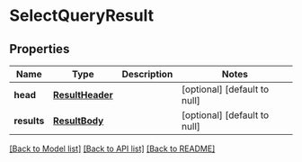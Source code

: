 # SelectQueryResult
## Properties

Name | Type | Description | Notes
------------ | ------------- | ------------- | -------------
**head** | [**ResultHeader**](ResultHeader.md) |  | [optional] [default to null]
**results** | [**ResultBody**](ResultBody.md) |  | [optional] [default to null]

[[Back to Model list]](../README.md#documentation-for-models) [[Back to API list]](../README.md#documentation-for-api-endpoints) [[Back to README]](../README.md)

